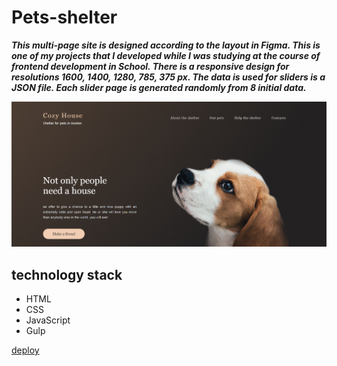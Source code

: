 # Pets-shelter

***This multi-page site is designed according to the layout in Figma. 
This is one of my projects that I developed while I was studying at the course of frontend development in School.
There is a responsive design for resolutions 1600, 1400, 1280, 785, 375 px.
The data is used for sliders is a JSON file. Each slider page is generated randomly from 8 initial data.***

![main image](src/assets/images/shelter.png)

## technology stack
+ HTML
+ CSS
+ JavaScript
+ Gulp
 
[deploy](https://pets-shelter.netlify.app/)
